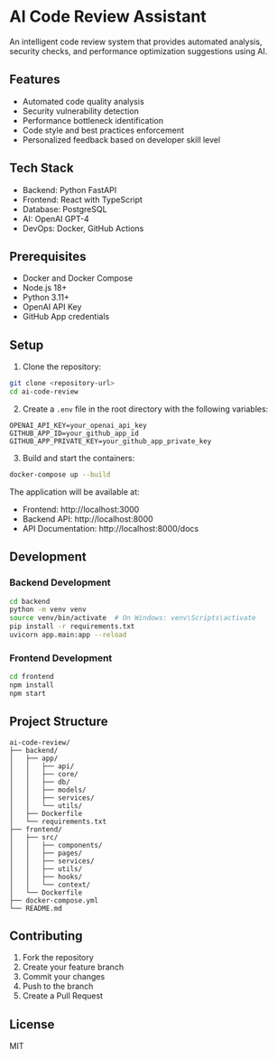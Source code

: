 # AI Code Review Assistant

An intelligent code review system that provides automated analysis, security checks, and performance optimization suggestions using AI.

## Features

- Automated code quality analysis
- Security vulnerability detection
- Performance bottleneck identification
- Code style and best practices enforcement
- Personalized feedback based on developer skill level

## Tech Stack

- Backend: Python FastAPI
- Frontend: React with TypeScript
- Database: PostgreSQL
- AI: OpenAI GPT-4
- DevOps: Docker, GitHub Actions

## Prerequisites

- Docker and Docker Compose
- Node.js 18+
- Python 3.11+
- OpenAI API Key
- GitHub App credentials

## Setup

1. Clone the repository:
```bash
git clone <repository-url>
cd ai-code-review
```

2. Create a `.env` file in the root directory with the following variables:
```
OPENAI_API_KEY=your_openai_api_key
GITHUB_APP_ID=your_github_app_id
GITHUB_APP_PRIVATE_KEY=your_github_app_private_key
```

3. Build and start the containers:
```bash
docker-compose up --build
```

The application will be available at:
- Frontend: http://localhost:3000
- Backend API: http://localhost:8000
- API Documentation: http://localhost:8000/docs

## Development

### Backend Development
```bash
cd backend
python -m venv venv
source venv/bin/activate  # On Windows: venv\Scripts\activate
pip install -r requirements.txt
uvicorn app.main:app --reload
```

### Frontend Development
```bash
cd frontend
npm install
npm start
```

## Project Structure

```
ai-code-review/
├── backend/
│   ├── app/
│   │   ├── api/
│   │   ├── core/
│   │   ├── db/
│   │   ├── models/
│   │   ├── services/
│   │   └── utils/
│   ├── Dockerfile
│   └── requirements.txt
├── frontend/
│   ├── src/
│   │   ├── components/
│   │   ├── pages/
│   │   ├── services/
│   │   ├── utils/
│   │   ├── hooks/
│   │   └── context/
│   └── Dockerfile
├── docker-compose.yml
└── README.md
```

## Contributing

1. Fork the repository
2. Create your feature branch
3. Commit your changes
4. Push to the branch
5. Create a Pull Request

## License

MIT 